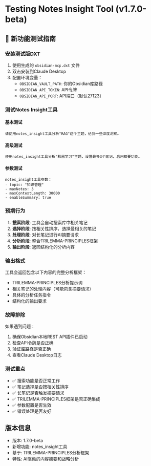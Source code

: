 # Testing Notes Insight Tool (v1.7.0-beta)

## 🎯 新功能测试指南

### 安装测试版DXT
1. 使用生成的 `obsidian-mcp.dxt` 文件
2. 双击安装到Claude Desktop
3. 配置环境变量：
   - `OBSIDIAN_VAULT_PATH`: 你的Obsidian库路径
   - `OBSIDIAN_API_TOKEN`: API令牌
   - `OBSIDIAN_API_PORT`: API端口（默认27123）

### 测试Notes Insight工具

#### 基本测试
```
请使用notes_insight工具分析"RAG"这个主题，给我一些深度洞察。
```

#### 高级测试
```
使用notes_insight工具分析"机器学习"主题，设置最多3个笔记，启用摘要功能。
```

#### 参数测试
```
notes_insight工具参数：
- topic: "知识管理"
- maxNotes: 3
- maxContextLength: 30000
- enableSummary: true
```

### 预期行为

1. **搜索阶段**: 工具会自动搜索库中相关笔记
2. **选择阶段**: 按相关性排序，选择最相关的笔记
3. **处理阶段**: 对长笔记进行AI摘要请求
4. **分析阶段**: 整合TRILEMMA-PRINCIPLES框架
5. **输出阶段**: 返回结构化的分析内容

### 输出格式

工具会返回包含以下内容的完整分析框架：
- TRILEMMA-PRINCIPLES分析提示词
- 相关笔记的处理内容（可能包含摘要请求）
- 具体的分析任务指令
- 结构化的输出要求

### 故障排除

如果遇到问题：
1. 确保Obsidian本地REST API插件已启动
2. 检查API令牌是否正确
3. 验证库路径是否正确
4. 查看Claude Desktop日志

### 测试重点

- ✅ 搜索功能是否正常工作
- ✅ 笔记选择是否按相关性排序
- ✅ 长笔记是否触发摘要请求
- ✅ TRILEMMA-PRINCIPLES框架是否正确集成
- ✅ 参数配置是否生效
- ✅ 错误处理是否友好

## 版本信息
- 版本: 1.7.0-beta
- 新增功能: notes_insight工具
- 基于: TRILEMMA-PRINCIPLES分析框架
- 特性: AI驱动的内容摘要和战略分析